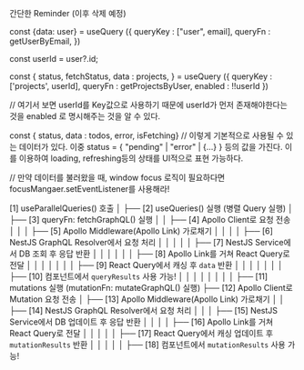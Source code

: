 간단한 Reminder (이후 삭제 예정)

const {data: user} = useQuery ({
queryKey : ["user", email],
queryFn : getUserByEmail,
})

const userId = user?.id;

const {
status,
fetchStatus,
data : projects,
} = useQuery ({
queryKey : ['projects', userId],
queryFn : getProjectsByUser,
enabled : !!userId
})

// 여기서 보면 userId를 Key값으로 사용하기 때문에 userId가 먼저 존재해야한다는 것을 enabled 로 명시해주는 것을 알 수 있다.

const { status, data : todos, error, isFetching} // 이렇게 기본적으로 사용될 수 있는 데이터가 있다.
이중 status = { "pending" | "error" | {...} } 등의 값을 가진다. 이를 이용하여 loading, refreshing등의 상태를 UI적으로 표현 가능하다.

// 만약 데이터를 불러왔을 때, window focus 로직이 필요하다면 focusMangaer.setEventListener를 사용해라!

[1] useParallelQueries() 호출
│
├── [2] useQueries() 실행 (병렬 Query 실행)
│ ├── [3] queryFn: fetchGraphQL() 실행
│ │ ├── [4] Apollo Client로 요청 전송
│ │ │ ├── [5] Apollo Middleware(Apollo Link) 가로채기
│ │ │ │ ├── [6] NestJS GraphQL Resolver에서 요청 처리
│ │ │ │ │ ├── [7] NestJS Service에서 DB 조회 후 응답 반환
│ │ │ │ │ │ ├── [8] Apollo Link를 거쳐 React Query로 전달
│ │ │ │ │ │ │ ├── [9] React Query에서 캐싱 후 `data` 반환
│ │ │ │ │ │ │ ├── [10] 컴포넌트에서 `queryResults` 사용 가능!
│ │ │ │ │ │ │ │
├── [11] mutations 실행 (mutationFn: mutateGraphQL() 실행)
├── [12] Apollo Client로 Mutation 요청 전송
│ ├── [13] Apollo Middleware(Apollo Link) 가로채기
│ │ ├── [14] NestJS GraphQL Resolver에서 요청 처리
│ │ │ ├── [15] NestJS Service에서 DB 업데이트 후 응답 반환
│ │ │ │ ├── [16] Apollo Link를 거쳐 React Query로 전달
│ │ │ │ │ ├── [17] React Query에서 캐싱 업데이트 후 `mutationResults` 반환
│ │ │ │ │ ├── [18] 컴포넌트에서 `mutationResults` 사용 가능!

